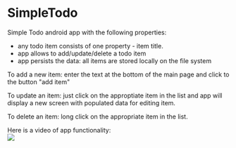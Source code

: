 # SimpleTodo

Simple Todo android app with the following properties:

- any todo item consists of one property - item title.
- app allows to add/update/delete a todo item
- app persists the data: all items are stored locally on the file system

To add a new item: enter the text at the bottom of the main page and click to the button "add item"

To update an item: just click on the approptiate item in the list and app will display a new screen with populated data for editing item.

To delete an item: long click on the appropriate item in the list.

Here is a video of app functionality:
<br/>
<img src="https://lh5.googleusercontent.com/ybwF9JSZjwmAcnDjsC0KG4EFHN3TGVX9PJNDXjz9OFQThNnW9y54saP7iO2Z6xxM9QtRAoCY7qwCOL8=w1920-h879"/>
